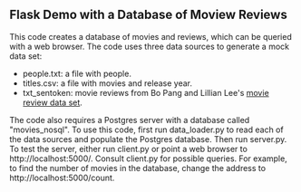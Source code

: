 ## Flask Demo with a Database of Moview Reviews

This code creates a database of movies and reviews, which can be queried with a web browser. The code uses three data sources to generate a mock data set:

* people.txt: a file with people.
* titles.csv: a file with movies and release year.
* txt_sentoken: movie reviews from Bo Pang and Lillian Lee's [movie review data set](https://www.cs.cornell.edu/people/pabo/movie-review-data/).

The code also requires a Postgres server with a database called "movies_nosql". To use this code, first run data_loader.py to read each of the data sources and populate the Postgres database. Then run server.py. To test the server, either run client.py or point a web browser to http://localhost:5000/. Consult client.py for possible queries. For example, to find the number of movies in the database, change the address to http://localhost:5000/count.


